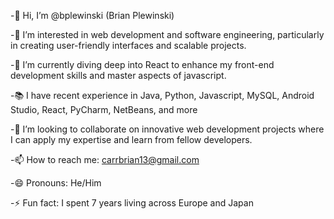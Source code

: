 -👋 Hi, I’m @bplewinski (Brian Plewinski)

-👀 I’m interested in web development and software engineering, particularly in creating user-friendly interfaces and scalable projects.

-🌱 I’m currently diving deep into React to enhance my front-end development skills and master aspects of javascript.

-📚 I have recent experience in Java, Python, Javascript, MySQL, Android Studio, React, PyCharm, NetBeans, and more  

-💞️ I’m looking to collaborate on innovative web development projects where I can apply my expertise and learn from fellow developers.

-📫 How to reach me: carrbrian13@gmail.com

-😄 Pronouns: He/Him

-⚡ Fun fact: I spent 7 years living across Europe and Japan
